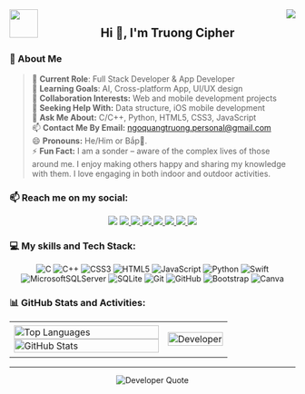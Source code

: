 <!-- # 💫 About Me
---

### **About Me**
- 🔭 **Current Role:** **Full Stack Developer** & **App Developer**  
   I develop and deploy innovative applications, focusing on seamless user experiences and optimizing application performance.

- 🌱 **Learning Goals:**  
   I’m currently diving into **React**, **Node.js**, and **Flutter** to enhance my skills and keep up with industry trends.

- 👯 **Collaboration Interests:**  
   I’m eager to collaborate on exciting web and mobile development projects. If you have any interesting ideas or need assistance, let's connect!

- 🤔 **Seeking Help With:**  
   I’m looking to learn more about **UI/UX design** and **mobile application development**. Guidance from experienced individuals in these areas would be greatly appreciated.

- 💬 **Ask Me About:**  
   Feel free to inquire about **JavaScript**, **Python**, **Dart**, and related technologies like **Django** and **Flask**. I'm eager to share my knowledge and experiences!

- 📫 **Reach Me At:**  
   You can connect with me through [Email](mailto:your_email@example.com) or social media. I'm always open to discussions and networking!

- 😄 **Pronouns:** He/Him or Ngô Quang Trường.

- ⚡ **Fun Fact:**  
   I am a **sonder** – aware of the complex lives of those around me. This curiosity drives me to learn about others' experiences.

- 🌟 **Another Fun Fact:**  
   I love playing chess and participate in online tournaments, which sharpens my logical thinking and connects me with fellow players.

---

### 🌐 Socials:
[![Discord](https://img.shields.io/badge/Discord-%237289DA.svg?logo=discord&logoColor=white)](https://discord.gg/EfAQq4px)  
[![Facebook](https://img.shields.io/badge/Facebook-%231877F2.svg?logo=Facebook&logoColor=white)](https://facebook.com/ngoquangtruong.personal)  
[![Instagram](https://img.shields.io/badge/Instagram-%23E4405F.svg?logo=Instagram&logoColor=white)](https://instagram.com/ngoquangtruong.personal)  
[![LinkedIn](https://img.shields.io/badge/LinkedIn-%230077B5.svg?logo=linkedin&logoColor=white)](https://linkedin.com/in/ngoquangtruong)  
[![Pinterest](https://img.shields.io/badge/Pinterest-%23E60023.svg?logo=Pinterest&logoColor=white)](https://pinterest.com/ngo_quang_truong)  
[![TikTok](https://img.shields.io/badge/TikTok-%23000000.svg?logo=TikTok&logoColor=white)](https://tiktok.com/@ngo_quang_truong)  
[![X](https://img.shields.io/badge/X-black.svg?logo=X&logoColor=white)](https://x.com/ngoquangtruongX)  
[![YouTube](https://img.shields.io/badge/YouTube-%23FF0000.svg?logo=YouTube&logoColor=white)](https://youtube.com/@ngoquangtruong.personal) 

### 💻 Tech Stack:
![C](https://img.shields.io/badge/c-%2300599C.svg?style=plastic&logo=c&logoColor=white) 
![C++](https://img.shields.io/badge/c++-%2300599C.svg?style=plastic&logo=c%2B%2B&logoColor=white) 
![CSS3](https://img.shields.io/badge/css3-%231572B6.svg?style=plastic&logo=css3&logoColor=white) 
![HTML5](https://img.shields.io/badge/html5-%23E34F26.svg?style=plastic&logo=html5&logoColor=white) 
![JavaScript](https://img.shields.io/badge/javascript-%23323330.svg?style=plastic&logo=javascript&logoColor=%23F7DF1E) 
![Python](https://img.shields.io/badge/python-3670A0?style=plastic&logo=python&logoColor=ffdd54) 
![Swift](https://img.shields.io/badge/swift-F54A2A?style=plastic&logo=swift&logoColor=white) 
![MicrosoftSQLServer](https://img.shields.io/badge/Microsoft%20SQL%20Server-CC2927?style=plastic&logo=microsoft%20sql%20server&logoColor=white) 
![SQLite](https://img.shields.io/badge/sqlite-%2307405e.svg?style=plastic&logo=sqlite&logoColor=white) 
![Git](https://img.shields.io/badge/git-%23F05033.svg?style=plastic&logo=git&logoColor=white) 
![GitHub](https://img.shields.io/badge/github-%23121011.svg?style=plastic&logo=github&logoColor=white) 
![Bootstrap](https://img.shields.io/badge/bootstrap-%238511FA.svg?style=plastic&logo=bootstrap&logoColor=white) 
![Canva](https://img.shields.io/badge/Canva-%2300C4CC.svg?style=plastic&logo=Canva&logoColor=white)

### 📊 GitHub Stats:
![](https://github-readme-stats.vercel.app/api?username=ngoquangtruong-personal&theme=tokyonight&hide_border=true&include_all_commits=true&count_private=false)<br/>
![](https://github-readme-streak-stats.herokuapp.com/?user=ngoquangtruong-personal&theme=tokyonight&hide_border=true)<br/>
![](https://github-readme-stats.vercel.app/api/top-langs/?username=ngoquangtruong-personal&theme=tokyonight&hide_border=true&include_all_commits=true&count_private=false&layout=compact)

### 🏆 GitHub Trophies
![](https://github-profile-trophy.vercel.app/?username=ngoquangtruong-personal&theme=dracula&no-frame=true&no-bg=true&margin-w=4)

### ✍️ Random Dev Quote

### 🔝 Top Contributed Repo
![](https://github-contributor-stats.vercel.app/api?username=ngoquangtruong-personal&limit=5&theme=ambient_gradient&combine_all_yearly_contributions=true)

---

[![](https://visitcount.itsvg.in/api?id=ngoquangtruong-personal&icon=8&color=6)](https://visitcount.itsvg.in)

### 💰 You can help me by Donating
[![PayPal](https://img.shields.io/badge/PayPal-00457C?style=for-the-badge&logo=paypal&logoColor=white)](https://paypal.me/ngoquangtruongPayPal) 

<!-- Proudly created with GPRM ( https://gprm.itsvg.in ) -->


<img align="left" width="50" src="https://github.com/TienNHM.png" />
<img align="right" src="https://komarev.com/ghpvc/?username=ngoquangtruong-personal&style=flat-square" />
<h2 align="center">Hi 👋, I'm Truong Cipher</h2>

### 💫 About Me
> 🔭 **Current Role**: Full Stack Developer & App Developer
> <br />
> 🌱 **Learning Goals**: AI, Cross-platform App, UI/UX design
> <br />
> 👯 **Collaboration Interests:** Web and mobile development projects
> <br />
> 🤔 **Seeking Help With:** Data structure, iOS mobile development
> <br />
> 💬 **Ask Me About:** C/C++, Python, HTML5, CSS3, JavaScript
> <br />
> 📫 **Contact Me By Email:** [ngoquangtruong.personal@gmail.com](mailto:ngoquangtruong.personal@gmail.com)
><br />
> 😄 **Pronouns:** He/Him or Bắp🌽.
><br />
> ⚡ **Fun Fact:** I am a sonder – aware of the complex lives of those around me. I enjoy making others happy and sharing my knowledge with them. I love engaging in both indoor and outdoor activities.

### 📫 Reach me on my social:

<p align="center">
  <a href="https://discord.gg/EfAQq4px" target="_blank" style="text-decoration: none !important;">
    <img src="https://img.icons8.com/fluent/48/000000/discord-logo.png"/>
  </a>
  <a href="https://facebook.com/ngoquangtruong.personal" target="_blank">
    <img src="https://img.icons8.com/fluent/48/000000/facebook-new.png"/>
  </a>
  <a href="https://instagram.com/ngoquangtruong.personal" target="_blank">
    <img src="https://img.icons8.com/fluent/48/000000/instagram-new.png"/>
  </a>
  <a href="https://linkedin.com/in/ngoquangtruong" target="_blank">
    <img src="https://img.icons8.com/fluent/48/000000/linkedin.png"/>
  </a>
  <a href="https://pinterest.com/ngo_quang_truong" target="_blank">
    <img src="https://img.icons8.com/fluent/48/000000/pinterest.png"/>
  </a>
  <a href="https://tiktok.com/@ngo_quang_truong" target="_blank">
    <img src="https://img.icons8.com/fluent/48/000000/tiktok.png"/>
  </a>
  <a href="https://x.com/ngoquangtruongX" target="_blank">
    <img src="https://img.icons8.com/fluent/48/000000/twitter.png"/>
  </a>
  <a href="https://youtube.com/@ngoquangtruong.personal" target="_blank">
    <img src="https://img.icons8.com/fluent/48/000000/youtube-play.png"/>
  </a>
</p>

### 💻 My skills and Tech Stack:
<p align="center">
  <img src="https://img.shields.io/badge/c-%2300599C.svg?style=plastic&logo=c&logoColor=white" alt="C" />
  <img src="https://img.shields.io/badge/c++-%2300599C.svg?style=plastic&logo=c%2B%2B&logoColor=white" alt="C++" />
  <img src="https://img.shields.io/badge/css3-%231572B6.svg?style=plastic&logo=css3&logoColor=white" alt="CSS3" />
  <img src="https://img.shields.io/badge/html5-%23E34F26.svg?style=plastic&logo=html5&logoColor=white" alt="HTML5" />
  <img src="https://img.shields.io/badge/javascript-%23323330.svg?style=plastic&logo=javascript&logoColor=%23F7DF1E" alt="JavaScript" />
  <img src="https://img.shields.io/badge/python-3670A0?style=plastic&logo=python&logoColor=ffdd54" alt="Python" />
  <img src="https://img.shields.io/badge/swift-F54A2A?style=plastic&logo=swift&logoColor=white" alt="Swift" />
  <img src="https://img.shields.io/badge/Microsoft%20SQL%20Server-CC2927?style=plastic&logo=microsoft%20sql%20server&logoColor=white" alt="MicrosoftSQLServer" />
  <img src="https://img.shields.io/badge/sqlite-%2307405e.svg?style=plastic&logo=sqlite&logoColor=white" alt="SQLite" />
  <img src="https://img.shields.io/badge/git-%23F05033.svg?style=plastic&logo=git&logoColor=white" alt="Git" />
  <img src="https://img.shields.io/badge/github-%23121011.svg?style=plastic&logo=github&logoColor=white" alt="GitHub" />
  <img src="https://img.shields.io/badge/bootstrap-%238511FA.svg?style=plastic&logo=bootstrap&logoColor=white" alt="Bootstrap" />
  <img src="https://img.shields.io/badge/Canva-%2300C4CC.svg?style=plastic&logo=Canva&logoColor=white" alt="Canva" />
</p>

### 📊 GitHub Stats and Activities:

<table style="width:100%;">
  <tr>
    <td>
      <img src="https://github-readme-stats.vercel.app/api/top-langs/?username=ngoquangtruong-personal&theme=tokyonight&hide_border=true&include_all_commits=true&count_private=false&layout=compact" alt="Top Languages" width="100%"/>
        <img src="https://github-readme-stats.vercel.app/api?username=ngoquangtruong-personal&theme=tokyonight&hide_border=true&include_all_commits=true&count_private=false" alt="GitHub Stats" width="100%"/>
    </td>
    <td>
      <p align="center"> 
        <img src="https://cdn.dribbble.com/users/1059583/screenshots/4171367/coding-freak.gif" alt="Developer" width="100%"/>
      </p>
    </td>
  </tr>
</table>

---

<p align="center">
    <img src="https://quotes-github-readme.vercel.app/api?type=horizontal&theme=tokyonight" alt="Developer Quote"/>
</p>
<!-- <img src="https://quotes-github-readme.vercel.app/api?type=horizontal&theme=tokyonight" alt="Developer Quote"/> -->

<!-- # Certificates:

<img align="right" width="400" src="https://github.githubassets.com/images/modules/profile/profile-joined-github.svg">

- [![MATLAB](https://img.shields.io/badge/-MATLAB-orange) Onramp](https://matlabacademy.mathworks.com/progress/share/certificate.html?id=c2f444b8-d6ce-4eef-9934-48d7fa7da2d1)
- [![MATLAB](https://img.shields.io/badge/-MATLAB-orange) Machine Learning Onramp](https://matlabacademy.mathworks.com/progress/share/certificate.html?id=ad7fb8de-67d7-487f-95ee-f3871a61b1e1)
- [![COURSERA](https://img.shields.io/badge/-COURSERA-green) Introduction to JavaScript](https://www.coursera.org/account/accomplishments/certificate/XFNU3UXCK5DG)
- [![COURSERA](https://img.shields.io/badge/-COURSERA-green) Audio Classification with TensorFlow](https://www.coursera.org/account/accomplishments/certificate/MBSDFCKQ9X8E)
- [![COURSERA](https://img.shields.io/badge/-COURSERA-green) Python Data Structures](https://www.coursera.org/account/accomplishments/certificate/PQMJRCLM7BCQ)
- [![COURSERA](https://img.shields.io/badge/-COURSERA-green) Programming for Everybody (Getting Started with Python)](https://www.coursera.org/account/accomplishments/certificate/V7MK7JDL96DU)
- [![COURSERA](https://img.shields.io/badge/-COURSERA-green) Capstone: Retrieving, Processing, and Visualizing Data with Python](https://www.coursera.org/account/accomplishments/certificate/DVXXD98ESKLP)
- [![KAGGLE](https://img.shields.io/badge/-KAGGLE-blue) Python](https://www.kaggle.com/learn/certification/nguyenhuynhminhtien/python)
- [![KAGGLE](https://img.shields.io/badge/-KAGGLE-blue) Intro to Machine Learning](https://www.kaggle.com/learn/certification/nguyenhuynhminhtien/intro-to-machine-learning)
- [![KAGGLE](https://img.shields.io/badge/-KAGGLE-blue) Intro to Deep Learning](https://www.kaggle.com/learn/certification/nguyenhuynhminhtien/intro-to-deep-learning) -->